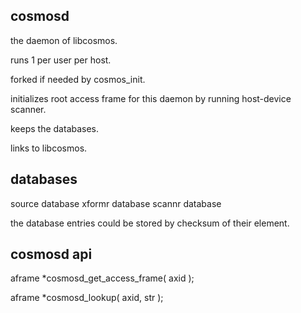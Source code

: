 



cosmosd
-------

the daemon of libcosmos.

runs 1 per user per host.

forked if needed by cosmos_init.

initializes root access frame for this daemon by running host-device scanner.

keeps the databases.

links to libcosmos.


databases
---------
source database
xformr database
scannr database

the database entries could be stored by checksum of their element.



cosmosd api
-----------

  aframe *cosmosd_get_access_frame( axid );

  aframe *cosmosd_lookup( axid, str );



